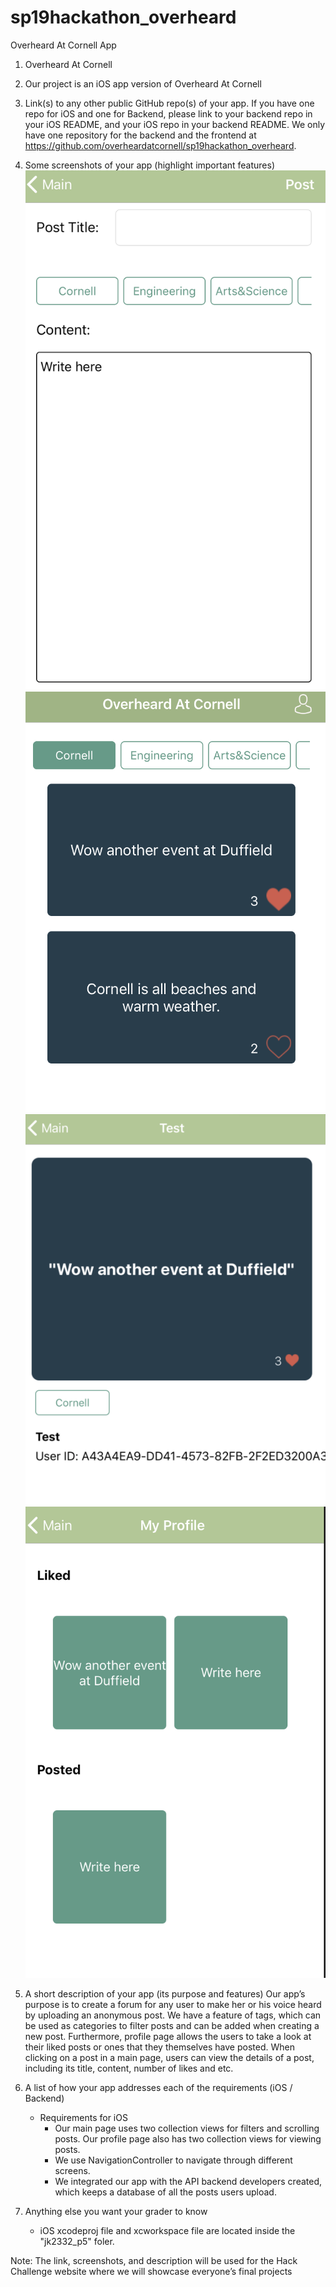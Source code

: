 # sp19hackathon_overheard
Overheard At Cornell App

1.	Overheard At Cornell
2.	Our project is an iOS app version of Overheard At Cornell 
3.	Link(s) to any other public GitHub repo(s) of your app. If you have one repo for iOS and one for Backend, please link to your backend repo in your iOS README, and your iOS repo in your backend README.
	We only have one repository for the backend and the frontend at https://github.com/overheardatcornell/sp19hackathon_overheard.
4.	Some screenshots of your app (highlight important features)
![upload page](upload.png)
![main page](main.png)
![post_page](post.png)
![profile_page](profile.png)
5.	A short description of your app (its purpose and features)
		Our app’s purpose is to create a forum for any user to make her or his voice heard by uploading an anonymous post. We have a feature of tags, which can be used as categories to filter posts and can be added when creating a new post. Furthermore, profile page allows the users to take a look at their liked posts or ones that they themselves have posted. When clicking on a post in a main page, users can view the details of a post, including its title, content, number of likes and etc.
6.	A list of how your app addresses each of the requirements (iOS / Backend)
	- Requirements for iOS
		- Our main page uses two collection views for filters and scrolling posts. Our profile page also has two collection views for viewing posts. 
		- We use NavigationController to navigate through different screens.
		- We integrated our app with the API backend developers created, which keeps a database of all the posts users upload.
	
7.	Anything else you want your grader to know
	- iOS xcodeproj file and xcworkspace file are located inside the "jk2332_p5" foler.

Note: The link, screenshots, and description will be used for the Hack Challenge website where we will showcase everyone’s final projects
